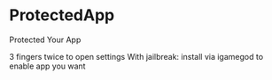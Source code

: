 # ProtectedApp
 Protected Your App

3 fingers twice to open settings
With jailbreak: install via igamegod to enable app you want
